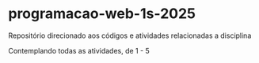 # programacao-web-1s-2025
Repositório direcionado aos códigos e atividades relacionadas a disciplina

Contemplando todas as atividades, de 1 - 5
